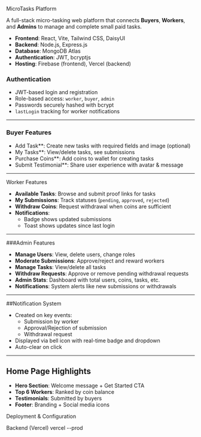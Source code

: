 MicroTasks Platform

A full-stack micro-tasking web platform that connects **Buyers**, **Workers**, and **Admins** to manage and complete small paid tasks.


- **Frontend**: React, Vite, Tailwind CSS, DaisyUI
- **Backend**: Node.js, Express.js
- **Database**: MongoDB Atlas
- **Authentication**: JWT, bcryptjs
- **Hosting**: Firebase (frontend), Vercel (backend)


### Authentication
- JWT-based login and registration
- Role-based access: `worker`, `buyer`, `admin`
- Passwords securely hashed with bcrypt
- `lastLogin` tracking for worker notifications

---

### Buyer Features
- Add Task**: Create new tasks with required fields and image (optional)
- My Tasks**: View/delete tasks, see submissions
- Purchase Coins**: Add coins to wallet for creating tasks
- Submit Testimonial**: Share user experience with avatar & message

---

Worker Features
- **Available Tasks**: Browse and submit proof links for tasks
- **My Submissions**: Track statuses (`pending`, `approved`, `rejected`)
- **Withdraw Coins**: Request withdrawal when coins are sufficient
- **Notifications**:
  - Badge shows updated submissions
  - Toast shows updates since last login

---

###Admin Features
- **Manage Users**: View, delete users, change roles
- **Moderate Submissions**: Approve/reject and reward workers
- **Manage Tasks**: View/delete all tasks
- **Withdraw Requests**: Approve or remove pending withdrawal requests
- **Admin Stats**: Dashboard with total users, coins, tasks, etc.
- **Notifications**: System alerts like new submissions or withdrawals

---

##Notification System
- Created on key events:
  - Submission by worker
  - Approval/Rejection of submission
  - Withdrawal request
- Displayed via bell icon with real-time badge and dropdown
- Auto-clear on click

---

## Home Page Highlights
- **Hero Section**: Welcome message + Get Started CTA
- **Top 6 Workers**: Ranked by coin balance
- **Testimonials**: Submitted by buyers
- **Footer**: Branding + Social media icons

Deployment & Configuration

Backend (Vercel)
vercel --prod


